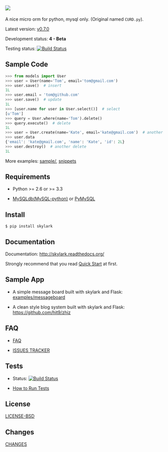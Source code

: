 ![](http://i.imgur.com/fxvhCoN.png)
===================================

A nice micro orm for python, mysql only. (Original named `CURD.py`).

Latest version: [v0.7.0](https://github.com/hit9/skylark/releases/tag/v0.7.0)

Development status: **4 - Beta**

Testing status: [![Build Status](https://travis-ci.org/hit9/skylark.png?branch=master)](https://travis-ci.org/hit9/skylark)

Sample Code
-----------

```python
>>> from models import User
>>> user = User(name='Tom', email='tom@gmail.com')
>>> user.save()  # insert
1L
>>> user.email = 'tom@github.com'
>>> user.save()  # update
1L
>>> [user.name for user in User.select()]  # select
[u'Tom']
>>> query = User.where(name='Tom').delete()
>>> query.execute()  # delete
1L
>>> user = User.create(name='Kate', email='kate@gmail.com')  # another insert
>>> user.data
{'email': 'kate@gmail.com', 'name': 'Kate', 'id': 2L}
>>> user.destroy()  # another delete
1L
```

More examples: [sample/](sample/), [snippets](snippets/)

Requirements
------------

- Python >= 2.6 or >= 3.3

- [MySQLdb(MySQL-python)](https://pypi.python.org/pypi/MySQL-python) or
[PyMySQL](https://github.com/PyMySQL/PyMySQL)

Install
-------

    $ pip install skylark

Documentation
-------------

Documentation: http://skylark.readthedocs.org/

Strongly recommend that you read [Quick Start](http://skylark.readthedocs.org/en/latest/quickstart.html) at first.

Sample App
----------

- A simple message board built with skylark and Flask: [examples/messageboard](examples/messageboard)

- A clean style blog system built with skylark and Flask: https://github.com/hit9/zhiz

FAQ
---

- [FAQ](http://skylark.readthedocs.org/en/latest/faq.html)

- [ISSUES TRACKER](https://github.com/hit9/skylark/issues)

Tests
-----

- Status: [![Build Status](https://travis-ci.org/hit9/skylark.png?branch=master)](https://travis-ci.org/hit9/skylark)

- [How to Run Tests](tests/README.rst)

License
-------

[LICENSE-BSD](LICENSE-BSD)

Changes
-------

[CHANGES](CHANGES)
